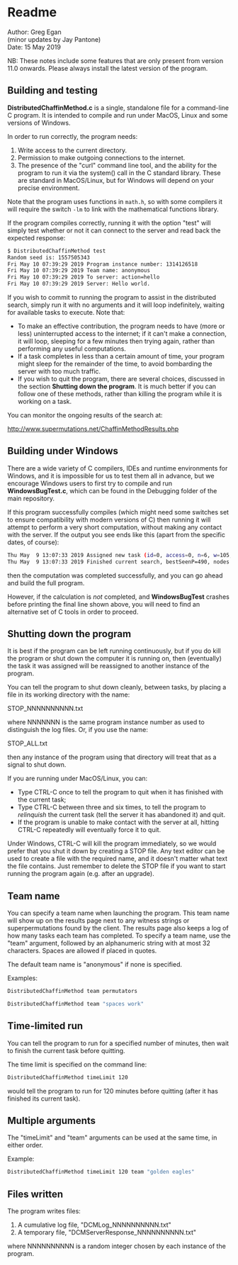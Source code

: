# Readme

Author:			Greg Egan  
  (minor updates by Jay Pantone)  
Date:			15 May 2019

NB:  These notes include some features that are only present from version 11.0 onwards. Please always install the latest
version of the program.


## Building and testing

**DistributedChaffinMethod.c** is a single, standalone file for a command-line C program. It is intended to compile and run
under MacOS, Linux and some versions of Windows.

In order to run correctly, the program needs:

1. Write access to the current directory.
2. Permission to make outgoing connections to the internet.
3. The presence of the "curl" command line tool, and the ability for the program to run it via the system() call
in the C standard library. These are standard in MacOS/Linux, but for Windows will depend on your precise environment.

Note that the program uses functions in `math.h`, so with some compilers it will require the switch `-lm` to link with the mathematical functions library.

If the program compiles correctly, running it with the option "test" will simply test whether or not it can connect to
the server and read back the expected response:

```sh
$ DistributedChaffinMethod test
Random seed is: 1557505343
Fri May 10 07:39:29 2019 Program instance number: 1314126518
Fri May 10 07:39:29 2019 Team name: anonymous
Fri May 10 07:39:29 2019 To server: action=hello
Fri May 10 07:39:29 2019 Server: Hello world.
```

If you wish to commit to running the program to assist in the distributed search, simply run it with no arguments and it will
loop indefinitely, waiting for available tasks to execute. Note that:

* To make an effective contribution, the program needs to have (more or less) uninterrupted access to the internet; if it can't make a connection, it will loop, sleeping for a few minutes then trying again, rather than performing any useful
computations.
* If a task completes in less than a certain amount of time, your program might sleep for the remainder of the time, to avoid bombarding the server with too much traffic.
* If you wish to quit the program, there are several choices, discussed in the section **Shutting down the program**. It is much better if you can follow one of these methods, rather than killing the program while it is working on a task.

You can monitor the ongoing results of the search at:

<http://www.supermutations.net/ChaffinMethodResults.php>


## Building under Windows

There are a wide variety of C compilers, IDEs and runtime environments for Windows, and it is impossible for us to test them all in
advance, but we encourage Windows users to first try to compile and run **WindowsBugTest.c**, which can be found
in the Debugging folder of the main repository.

If this program successfully compiles (which might need some switches set to ensure compatibility with modern versions of C)
then running it will attempt to perform a very short computation, without making any contact with the server.  If the output you
see ends like this (apart from the specific dates, of course):

```sh
Thu May  9 13:07:33 2019 Assigned new task (id=0, access=0, n=6, w=105, prefix=1234561234516234512634512364512346512436512463512465312465132465134265134625134652134562135, perm_to_exceed=567, prev_perm_ruled_out=569)
Thu May  9 13:07:33 2019 Finished current search, bestSeenP=490, nodes visited=13910255
```

then the computation was completed successfully, and you can go ahead and build the full program.

However, if the calculation is *not* completed, and **WindowsBugTest** crashes before printing the final line shown above, you will need to
find an alternative set of C tools in order to proceed.


## Shutting down the program

It is best if the program can be left running continuously, but if you do kill the program or shut down the computer it is
running on, then (eventually) the task it was assigned will be reassigned to another instance of the program.

You can tell the program to shut down cleanly, between tasks, by placing a file in its working directory with the name:

STOP_NNNNNNNNNN.txt

where NNNNNNN is the same program instance number as used to distinguish the log files.  Or, if you use the name:

STOP_ALL.txt

then any instance of the program using that directory will treat that as a signal to shut down.

If you are running under MacOS/Linux, you can:
* Type CTRL-C once to tell the program to quit when it has finished with the current task;
* Type CTRL-C between three and six times, to tell the program to *relinquish* the current task (tell the server it has abandoned it) and quit.
* If the program is unable to make contact with the server at all, hitting CTRL-C repeatedly will eventually force it to quit.

Under Windows, CTRL-C will kill the program immediately, so we would prefer that you shut it down by creating a STOP file.
Any text editor can be used to create a file with the required name, and it doesn't matter what text the
file contains. Just remember to delete the STOP file if you want to start running the program again (e.g. after an upgrade).


## Team name

You can specify a team name when launching the program. This team name will show up on the results page next to any 
witness strings or superpermutations found by the client. The results page also keeps a log of how many tasks each
team has completed. To specify a team name, use the "team" argument, followed by an alphanumeric string with at most 32 characters. Spaces are allowed if placed in quotes.

The default team name is "anonymous" if none is specified.

Examples:

```sh
DistributedChaffinMethod team permutators
```

```sh
DistributedChaffinMethod team "spaces work"
```


## Time-limited run

You can tell the program to run for a specified number of minutes, then wait to finish the current task before quitting.

The time limit is specified on the command line:

```sh
DistributedChaffinMethod timeLimit 120
```

would tell the program to run for 120 minutes before quitting (after it has finished its current task).


## Multiple arguments

The "timeLimit" and "team" arguments can be used at the same time, in either order.

Example:

```sh
DistributedChaffinMethod timeLimit 120 team "golden eagles"
```


## Files written

The program writes files:

1. A cumulative log file, "DCMLog_NNNNNNNNNN.txt"
2. A temporary file, "DCMServerResponse_NNNNNNNNNN.txt"

where NNNNNNNNNN is a random integer chosen by each instance of the program.


